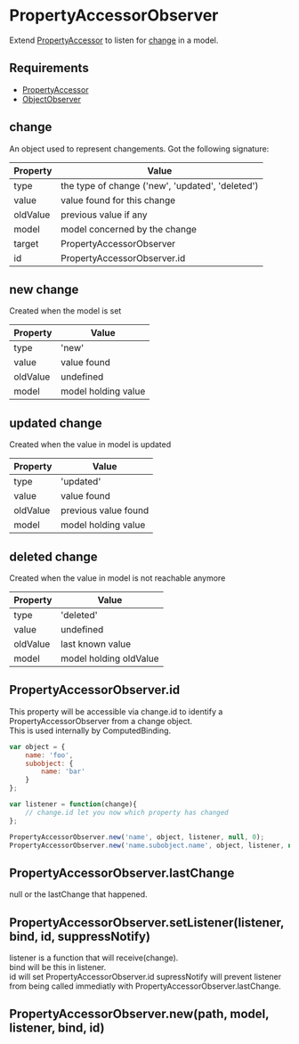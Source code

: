PropertyAccessorObserver
=============

Extend [PropertyAccessor](../PropertyAccessor) to listen for [change](#change) in a model.

## Requirements

- [PropertyAccessor](../PropertyAccessor)
- [ObjectObserver](../ObjectObserver)

## change

An object used to represent changements. Got the following signature:

Property		| Value
--------------- | -------------
type  			| the type of change ('new', 'updated', 'deleted')
value 			| value found for this change
oldValue		| previous value if any
model 			| model concerned by the change
target 			| PropertyAccessorObserver
id 				| PropertyAccessorObserver.id

## new change

Created when the model is set

Property		| Value
--------------- | -------------
type  			| 'new'
value 			| value found
oldValue		| undefined
model 			| model holding value

## updated change

Created when the value in model is updated

Property		| Value
--------------- | -------------
type  			| 'updated'
value 			| value found
oldValue		| previous value found
model 			| model holding value

## deleted change

Created when the value in model is not reachable anymore

Property		| Value
--------------- | -------------
type  			| 'deleted'
value 			| undefined
oldValue		| last known value
model 			| model holding oldValue

## PropertyAccessorObserver.id

This property will be accessible via change.id to identify a PropertyAccessorObserver from a change object.  
This is used internally by ComputedBinding.

```javascript
var object = {
	name: 'foo',
	subobject: {
		name: 'bar'
	}
};

var listener = function(change){
	// change.id let you now which property has changed
};

PropertyAccessorObserver.new('name', object, listener, null, 0);
PropertyAccessorObserver.new('name.subobject.name', object, listener, null, 1);
```

## PropertyAccessorObserver.lastChange

null or the lastChange that happened.

## PropertyAccessorObserver.setListener(listener, bind, id, suppressNotify)

listener is a function that will receive(change).  
bind will be this in listener.  
id will set PropertyAccessorObserver.id
supressNotify will prevent listener from being called immediatly with PropertyAccessorObserver.lastChange.  

## PropertyAccessorObserver.new(path, model, listener, bind, id)